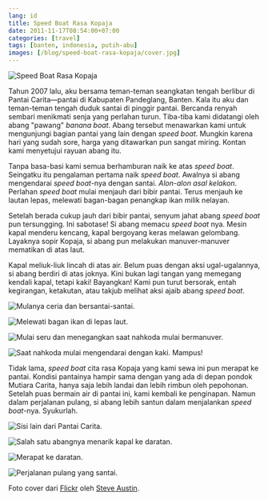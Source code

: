 ```yaml
---
lang: id
title: Speed Boat Rasa Kopaja
date: 2011-11-17T08:54:00+07:00
categories: [travel]
tags: [banten, indonesia, putih-abu]
images: [/blog/speed-boat-rasa-kopaja/cover.jpg]
---
```

![Speed Boat Rasa Kopaja](cover.jpg)

Tahun 2007 lalu, aku bersama teman-teman seangkatan tengah berlibur di Pantai Carita—pantai di Kabupaten Pandeglang, Banten. Kala itu aku dan teman-teman tengah duduk santai di pinggir pantai. Bercanda renyah sembari menikmati senja yang perlahan turun. Tiba-tiba kami didatangi oleh abang "pawang" *banana boat*. Abang tersebut menawarkan kami untuk mengunjungi bagian pantai yang lain dengan *speed boat*. Mungkin karena hari yang sudah sore, harga yang ditawarkan pun sangat miring. Kontan kami menyetujui rayuan abang itu.

Tanpa basa-basi kami semua berhamburan naik ke atas *speed boat*. Seingatku itu pengalaman pertama naik *speed boat*. Awalnya si abang mengendarai *speed boat*-nya dengan santai. *Alon-alon asal kelakon*. Perlahan *speed boat* mulai menjauh dari bibir pantai. Terus menjauh ke lautan lepas, melewati bagan-bagan penangkap ikan milik nelayan.

Setelah berada cukup jauh dari bibir pantai, senyum jahat abang *speed boat* pun tersungging. Ini sabotase! Si abang memacu *speed boat* nya. Mesin kapal menderu kencang, kapal bergoyang keras melawan gelombang. Layaknya sopir Kopaja, si abang pun melakukan manuver-manuver mematikan di atas laut.

Kapal meliuk-liuk lincah di atas air. Belum puas dengan aksi ugal-ugalannya, si abang berdiri di atas joknya. Kini bukan lagi tangan yang memegang kendali kapal, tetapi kaki! Bayangkan! Kami pun turut bersorak, entah kegirangan, ketakutan, atau takjub melihat aksi ajaib abang *speed boat*.

![Mulanya ceria dan bersantai-santai.](01-boat-masih-biasa.jpg)

![Melewati bagan ikan di lepas laut.](02-bagan-ikan.jpg)

![Mulai seru dan menegangkan saat nahkoda mulai bermanuver.](03-boat-mulai-seru.jpg)

![Saat nahkoda mulai mengendarai dengan kaki. Mampus!](04-boat-mampus.jpg)

Tidak lama, *speed boat* cita rasa Kopaja yang kami sewa ini pun merapat ke pantai. Kondisi pantainya hampir sama dengan yang ada di depan pondok Mutiara Carita, hanya saja lebih landai dan lebih rimbun oleh pepohonan. Setelah puas bermain air di pantai ini, kami kembali ke penginapan. Namun dalam perjalanan pulang, si abang lebih santun dalam menjalankan *speed boat*-nya. Syukurlah.

![Sisi lain dari Pantai Carita.](05-pantai-carita.jpg)

![Salah satu abangnya menarik kapal ke daratan.](06-abang-operator-boat.jpg)

![Merapat ke daratan.](07-menepi-ke-darat.jpg)

![Perjalanan pulang yang santai.](08-speedboat.jpg)

Foto cover dari [Flickr](https://www.flickr.com/photos/bruvva/20789184191/) oleh [Steve Austin](https://www.flickr.com/photos/bruvva/).

